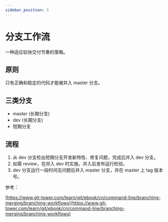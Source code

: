 ```yaml
---
sidebar_position: 3
---
```


# 分支工作流

一种适应较快交付节奏的策略。

## 原则

只有正确和稳定的代码才能被并入 master 分支。

## 三类分支

- master (长期分支)
- dev (长期分支)
- 短期分支

## 流程

1. 从 dev 分支检出短期分支开发新特性、修复问题，完成后并入 dev 分支。
2. 如需 review，在并入 dev 时实施，并入后发布运行检验。
3. dev 分支运行一段时间无问题后并入 master 分支，并在 master 上 tag 版本号。

参考：

[https://www.git-tower.com/learn/git/ebook/cn/command-line/branching-merging/branching-workflows](https://www.git-tower.com/learn/git/ebook/cn/command-line/branching-merging/branching-workflows)